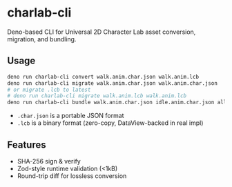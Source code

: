 # charlab-cli

Deno-based CLI for Universal 2D Character Lab asset conversion, migration, and bundling.

## Usage

```sh
deno run charlab-cli convert walk.anim.char.json walk.anim.lcb
deno run charlab-cli migrate walk.anim.char.json walk.anim.char.json
# or migrate .lcb to latest
# deno run charlab-cli migrate walk.anim.lcb walk.anim.lcb
deno run charlab-cli bundle walk.anim.char.json idle.anim.char.json all.lcb
```

- `.char.json` is a portable JSON format
- `.lcb` is a binary format (zero-copy, DataView-backed in real impl)

## Features
- SHA-256 sign & verify
- Zod-style runtime validation (<1kB)
- Round-trip diff for lossless conversion
